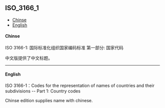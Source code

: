 ## ISO_3166_1

* [Chinse](#chinse)
* [English](#english)

#### Chinse

ISO 3166-1: 国际标准化组织国家编码标准 第一部分: 国家代码

中文版提供了中文标题。

-----------------------

#### English

ISO 3166-1：Codes for the representation of names of countries and their subdivisions -- Part 1: Country codes

Chinse edition supplies name with chinese.
